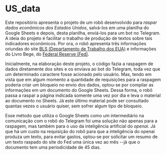 # US_data

Este repositório apresenta o projeto de um robô desenvolvido para <i>raspar dados econômicos dos Estados Unidos</i>, salvá-los em uma planilha do Google Sheets e 
depois, desta planilha, enviá-los para um bot no Telegram. A ideia do projeto é facilitar o trabalho de produção de textos sobre tais indicadores econômicos.
Por ora, o robô apresenta três informações oriundas do site <a href="https://www.bls.gov/">BLS (Departamento de Trabalho dos EUA)</a> e informações do Livro Bege, do <a href="https://www.federalreserve.gov/monetarypolicy/publications/beige-book-default.htm">Federal Reserve (Fed)</a>.

Inicialmente, na elaboração deste projeto, o código fazia a raspagem de dados diretamente dos sites e os enviava ao bot do Telegram, toda vez que um determinado caractere fosse acionado 
pelo usuário. Mas, tendo em vista que em algum momento a quantidade de requisições para a raspagem poderia criar um bloqueio no envio dos dados, optou-se por compilar as informações
em um documento do Google Sheets. Dessa forma, o robô passa a raspar a página indicada somente uma vez por dia e leva o material ao documento no Sheets. Já este último material pode ser
consultado quantas vezes o usuário quiser, sem sofrer algum tipo de bloqueio.

Esse método que utiliza o Google Sheets como um intermediário na comunicação com o robô do Telegram foi uma solução não apenas para a raspagem, mas também para o uso da inteligência artificial
do <i>openai</i>. Já que há um custo na requisição do robô para que a inteligência do openai produza um texto, para evitar gastos, optou-se por solicitar um resumo de um texto raspado do site do 
Fed uma única vez ao mês --já que o documento tem uma periodicidade de 45 dias.

